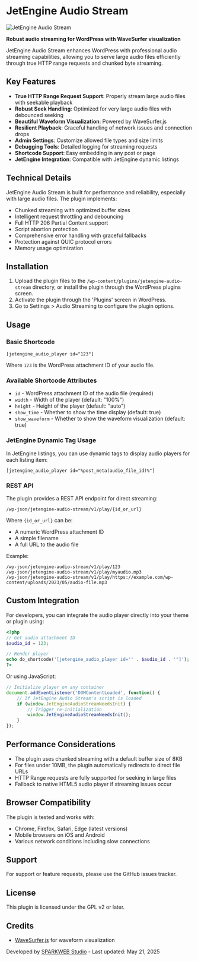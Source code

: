 # JetEngine Audio Stream

![JetEngine Audio Stream](assets/images/banner.jpg)

**Robust audio streaming for WordPress with WaveSurfer visualization**

JetEngine Audio Stream enhances WordPress with professional audio streaming capabilities, allowing you to serve large audio files efficiently through true HTTP range requests and chunked byte streaming.

## Key Features

- **True HTTP Range Request Support**: Properly stream large audio files with seekable playback
- **Robust Seek Handling**: Optimized for very large audio files with debounced seeking
- **Beautiful Waveform Visualization**: Powered by WaveSurfer.js
- **Resilient Playback**: Graceful handling of network issues and connection drops
- **Admin Settings**: Customize allowed file types and size limits
- **Debugging Tools**: Detailed logging for streaming requests
- **Shortcode Support**: Easy embedding in any post or page
- **JetEngine Integration**: Compatible with JetEngine dynamic listings

## Technical Details

JetEngine Audio Stream is built for performance and reliability, especially with large audio files. The plugin implements:

- Chunked streaming with optimized buffer sizes
- Intelligent request throttling and debouncing
- Full HTTP 206 Partial Content support
- Script abortion protection
- Comprehensive error handling with graceful fallbacks
- Protection against QUIC protocol errors 
- Memory usage optimization

## Installation

1. Upload the plugin files to the `/wp-content/plugins/jetengine-audio-stream` directory, or install the plugin through the WordPress plugins screen.
2. Activate the plugin through the 'Plugins' screen in WordPress.
3. Go to Settings > Audio Streaming to configure the plugin options.

## Usage

### Basic Shortcode

```
[jetengine_audio_player id="123"]
```

Where `123` is the WordPress attachment ID of your audio file.

### Available Shortcode Attributes

- `id` - WordPress attachment ID of the audio file (required)
- `width` - Width of the player (default: "100%")
- `height` - Height of the player (default: "auto")
- `show_time` - Whether to show the time display (default: true)
- `show_waveform` - Whether to show the waveform visualization (default: true)

### JetEngine Dynamic Tag Usage

In JetEngine listings, you can use dynamic tags to display audio players for each listing item:

```
[jetengine_audio_player id="%post_meta(audio_file_id)%"]
```

### REST API

The plugin provides a REST API endpoint for direct streaming:

```
/wp-json/jetengine-audio-stream/v1/play/{id_or_url}
```

Where `{id_or_url}` can be:
- A numeric WordPress attachment ID
- A simple filename
- A full URL to the audio file

Example:
```
/wp-json/jetengine-audio-stream/v1/play/123
/wp-json/jetengine-audio-stream/v1/play/myaudio.mp3
/wp-json/jetengine-audio-stream/v1/play/https://example.com/wp-content/uploads/2023/05/audio-file.mp3
```

## Custom Integration

For developers, you can integrate the audio player directly into your theme or plugin using:

```php
<?php
// Get audio attachment ID
$audio_id = 123;

// Render player
echo do_shortcode('[jetengine_audio_player id="' . $audio_id . '"]');
?>
```

Or using JavaScript:

```javascript
// Initialize player on any container
document.addEventListener('DOMContentLoaded', function() {
    // If JetEngine Audio Stream's script is loaded
    if (window.JetEngineAudioStreamNeedsInit) {
        // Trigger re-initialization
        window.JetEngineAudioStreamNeedsInit();
    }
});
```

## Performance Considerations

- The plugin uses chunked streaming with a default buffer size of 8KB
- For files under 10MB, the plugin automatically redirects to direct file URLs
- HTTP Range requests are fully supported for seeking in large files
- Fallback to native HTML5 audio player if streaming issues occur

## Browser Compatibility

The plugin is tested and works with:
- Chrome, Firefox, Safari, Edge (latest versions)
- Mobile browsers on iOS and Android
- Various network conditions including slow connections

## Support

For support or feature requests, please use the GitHub issues tracker.

## License

This plugin is licensed under the GPL v2 or later.

## Credits

- [WaveSurfer.js](https://wavesurfer-js.org/) for waveform visualization 

Developed by [SPARKWEB Studio](https://sparkwebstudio.com) - Last updated: May 21, 2025 